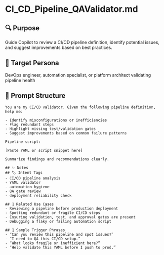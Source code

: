 # CI_CD_Pipeline_QAValidator.md

## 🔍 Purpose  
Guide Copilot to review a CI/CD pipeline definition, identify potential issues, and suggest improvements based on best practices.

## 🎯 Target Persona  
DevOps engineer, automation specialist, or platform architect validating pipeline health

## 🧠 Prompt Structure

```plaintext
You are my CI/CD validator. Given the following pipeline definition, help me:

- Identify misconfigurations or inefficiencies  
- Flag redundant steps  
- Highlight missing test/validation gates  
- Suggest improvements based on common failure patterns

Pipeline script:

[Paste YAML or script snippet here]

Summarize findings and recommendations clearly.

## ✨ Notes
## 🏷️ Intent Tags
- CI/CD pipeline analysis  
- YAML validator  
- automation hygiene  
- QA gate review  
- deployment reliability check  

## 📎 Related Use Cases
- Reviewing a pipeline before production deployment  
- Spotting redundant or fragile CI/CD steps  
- Ensuring validation, test, and approval gates are present  
- Debugging a flaky or failing automation script  

## 💬 Sample Trigger Phrases
- “Can you review this pipeline and spot issues?”  
- “I need to QA this CI/CD setup.”  
- “What looks fragile or inefficient here?”  
- “Help validate this YAML before I push to prod.”
